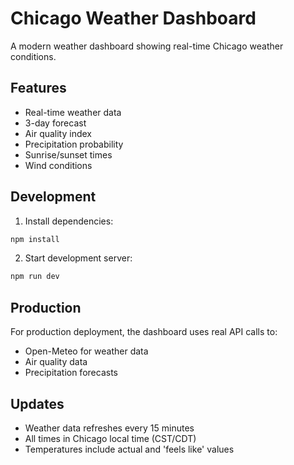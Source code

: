 # Chicago Weather Dashboard

A modern weather dashboard showing real-time Chicago weather conditions.

## Features
- Real-time weather data
- 3-day forecast
- Air quality index
- Precipitation probability
- Sunrise/sunset times
- Wind conditions

## Development
1. Install dependencies:
```bash
npm install
```

2. Start development server:
```bash
npm run dev
```

## Production
For production deployment, the dashboard uses real API calls to:
- Open-Meteo for weather data
- Air quality data
- Precipitation forecasts

## Updates
- Weather data refreshes every 15 minutes
- All times in Chicago local time (CST/CDT)
- Temperatures include actual and 'feels like' values